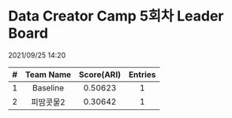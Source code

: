 # Data Creator Camp 5회차 Leader Board
2021/09/25 14:20

|#|Team Name|Score(ARI)|Entries|  
|:---:|:---:|:---:|:---:|  
|1|Baseline|0.50623|1|  
|2|피땀콧물2|0.30642|1|  
